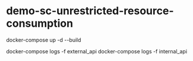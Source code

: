 # demo-sc-unrestricted-resource-consumption
docker-compose up -d --build

docker-compose logs -f external_api
docker-compose logs -f internal_api